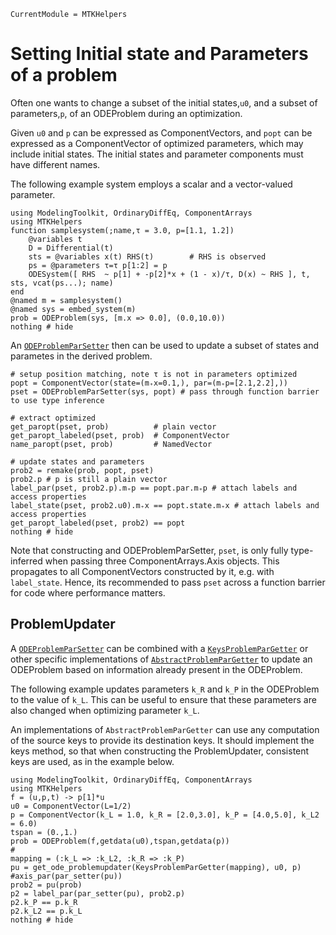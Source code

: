 ```@meta
CurrentModule = MTKHelpers
```

# Setting Initial state and Parameters of a problem

Often one wants to change a subset of the initial
states,`u0`, and a subset of parameters,`p`, of an ODEProblem during an optimization.

Given `u0` and `p` can be expressed as ComponentVectors, 
and `popt` can be expressed as a ComponentVector of optimized parameters, 
which may include initial states. The initial states and parameter components 
must have different names.

The following example system employs a scalar and a vector-valued parameter.
```@example doc
using ModelingToolkit, OrdinaryDiffEq, ComponentArrays
using MTKHelpers
function samplesystem(;name,τ = 3.0, p=[1.1, 1.2]) 
    @variables t 
    D = Differential(t) 
    sts = @variables x(t) RHS(t)        # RHS is observed
    ps = @parameters τ=τ p[1:2] = p 
    ODESystem([ RHS  ~ p[1] + -p[2]*x + (1 - x)/τ, D(x) ~ RHS ], t, sts, vcat(ps...); name)
end                     
@named m = samplesystem()
@named sys = embed_system(m)
prob = ODEProblem(sys, [m.x => 0.0], (0.0,10.0))
nothing # hide
```

An [`ODEProblemParSetter`](@ref) then can be used to update a subset of states
and parametes in the derived problem.

```@example doc
# setup position matching, note τ is not in parameters optimized
popt = ComponentVector(state=(m₊x=0.1,), par=(m₊p=[2.1,2.2],)) 
pset = ODEProblemParSetter(sys, popt) # pass through function barrier to use type inference

# extract optimized 
get_paropt(pset, prob)          # plain vector
get_paropt_labeled(pset, prob)  # ComponentVector
name_paropt(pset, prob)         # NamedVector 

# update states and parameters
prob2 = remake(prob, popt, pset)
prob2.p # p is still a plain vector
label_par(pset, prob2.p).m₊p == popt.par.m₊p # attach labels and access properties
label_state(pset, prob2.u0).m₊x == popt.state.m₊x # attach labels and access properties
get_paropt_labeled(pset, prob2) == popt
nothing # hide
```

Note that constructing and ODEProblemParSetter, `pset`, is only fully type-inferred 
when passing three ComponentArrays.Axis objects. This propagates to all ComponentVectors 
constructed by it, e.g. with `label_state`.
Hence, its recommended to pass `pset` across a function barrier for code
where performance matters.

## ProblemUpdater
A [`ODEProblemParSetter`](@ref) can be combined with a [`KeysProblemParGetter`](@ref)
or other specific implementations of [`AbstractProblemParGetter`](@ref) to 
update an ODEProblem based on information already present in the ODEProblem.

The following example updates parameters `k_R` and `k_P` in the ODEProblem
to the value of `k_L`. This can be useful to ensure that these parameters
are also changed when optimizing parameter `k_L`.

An implementations of `AbstractProblemParGetter` can use any computation of
the source keys to provide its destination keys. It should implement the keys method,
so that when constructing the ProblemUpdater, consistent keys are used,
as in the example below.

```@example doc
using ModelingToolkit, OrdinaryDiffEq, ComponentArrays
using MTKHelpers
f = (u,p,t) -> p[1]*u
u0 = ComponentVector(L=1/2)
p = ComponentVector(k_L = 1.0, k_R = [2.0,3.0], k_P = [4.0,5.0], k_L2 = 6.0)
tspan = (0.,1.)
prob = ODEProblem(f,getdata(u0),tspan,getdata(p))
#
mapping = (:k_L => :k_L2, :k_R => :k_P)
pu = get_ode_problemupdater(KeysProblemParGetter(mapping), u0, p)
#axis_par(par_setter(pu))
prob2 = pu(prob)
p2 = label_par(par_setter(pu), prob2.p)
p2.k_P == p.k_R
p2.k_L2 == p.k_L
nothing # hide
```
